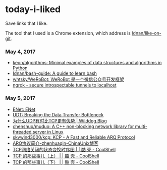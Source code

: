 # today-i-liked
Save links that I like.

The tool that I used is a Chrome extension, which address is [Idnan/like-on-git](https://github.com/Idnan/like-on-git).

### May 4, 2017
- [keon/algorithms: Minimal examples of data structures and algorithms in Python](https://github.com/keon/algorithms) 
- [Idnan/bash-guide: A guide to learn bash](https://github.com/Idnan/bash-guide) 
- [whtsky/WeRoBot: WeRoBot 是一个微信公众号开发框架](https://github.com/whtsky/WeRoBot) 
- [ngrok - secure introspectable tunnels to localhost](https://ngrok.com/) 

### May 5, 2017
- [ENet: ENet](http://enet.bespin.org/) 
- [UDT: Breaking the Data Transfer Bottleneck](http://udt.sourceforge.net/index.html) 
- [为什么UDP有时比TCP更有优势 | Wilddog Blog](https://blog.wilddog.com/?p=668) 
- [chenshuo/muduo: A C++ non-blocking network library for multi-threaded server in Linux](https://github.com/chenshuo/muduo) 
- [skywind3000/kcp: KCP - A Fast and Reliable ARQ Protocol](https://github.com/skywind3000/kcp) 
- [ARQ协议简介-zhenhuaqin-ChinaUnix博客](http://blog.chinaunix.net/uid-21411227-id-1826645.html) 
- [TCP网络关闭的状态变换时序图 | | 酷 壳 - CoolShell](http://coolshell.cn/articles/1484.html) 
- [TCP 的那些事儿（上） | | 酷 壳 - CoolShell](http://coolshell.cn/articles/11564.html) 
- [TCP 的那些事儿（下） | | 酷 壳 - CoolShell](http://coolshell.cn/articles/11609.html) 
